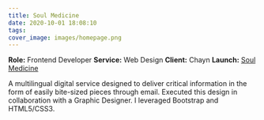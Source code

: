 ```yaml
---
title: Soul Medicine
date: 2020-10-01 18:08:10
tags:
cover_image: images/homepage.png
---
```


**Role:** Frontend Developer
**Service:** Web Design
**Client:** Chayn
**Launch:** [Soul Medicine](https://soulmedicine.io)


A multilingual digital service designed to deliver critical information in the form of easily bite-sized pieces through email. Executed this design in collaboration with a Graphic Designer. I leveraged Bootstrap and HTML5/CSS3.
